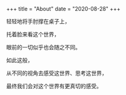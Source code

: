 +++
title = "About"
date = "2020-08-28"
+++

轻轻地将手肘撑在桌子上，

托着脸来看这个世界，

眼前的一切似乎也会随之不同。


如此这般，

从不同的视角去感受这世界、思考这世界，

最终我们会对这个世界有更真切的感受。

